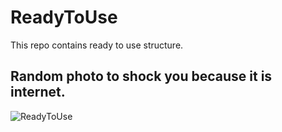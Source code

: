 # ReadyToUse
This repo contains ready to use structure.

## Random photo to shock you because it is internet.
![ReadyToUse](https://repository-images.githubusercontent.com/715524739/6ad3c868-fbef-41cc-b78b-b187aa667f1e)

